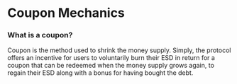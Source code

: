 # Coupon Mechanics

### What is a coupon?

Coupon is the method used to shrink the money supply. Simply, the protocol offers an incentive for users to voluntarily burn their ESD in return for a coupon that can be redeemed when the money supply grows again, to regain their ESD along with a bonus for having bought the debt.